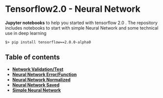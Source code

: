 

# Tensorflow2.0 - Neural Network

__Jupyter notebooks__ to help you started with tensorflow 2.0 . The repository includes notebooks to start with simple Neural Network and some technical use in deep learning 

    $> pip install tensorflow==2.0.0-alpha0

## Table of contents

+ [**Network Validation/Test**](https://github.com/Haytam222/Neural-Network/blob/master/Network%20Validation-Test.ipynb)
+ [**Neural Network Error/Function**](https://github.com/Haytam222/Neural-Network/blob/master/Neural%20Network%20Error-Function.ipynb)
+ [**Neural Network Normalized**](https://github.com/Haytam222/Neural-Network/blob/master/Neural%20Network%20Normalized.ipynb)
+ [**Neural Network Saved**](https://github.com/Haytam222/Neural-Network/blob/master/Neural%20Network%20Saved.ipynb)
+ [**Simple Neural Network**](https://github.com/Haytam222/Neural-Network/blob/master/Simple%20Neural%20Network.ipynb)
